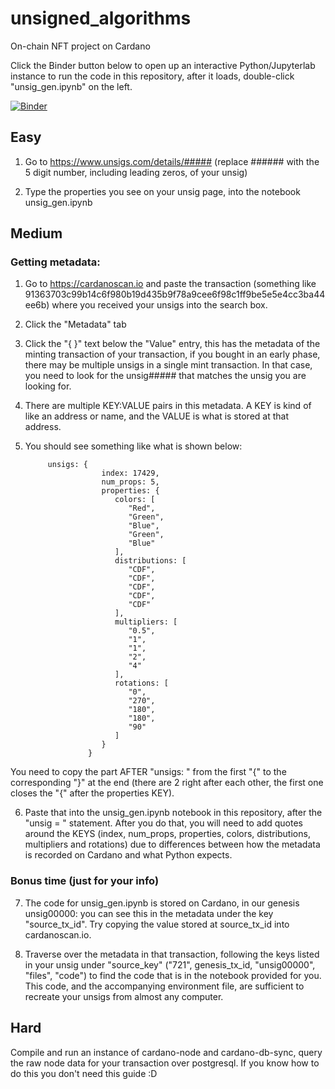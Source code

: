 # unsigned_algorithms
On-chain NFT project on Cardano

Click the Binder button below to open up an interactive Python/Jupyterlab instance to run the code in this repository, after it loads, double-click "unsig_gen.ipynb" on the left.

[![Binder](https://mybinder.org/badge_logo.svg)](https://mybinder.org/v2/gh/alexanderwatanabe/unsigned_algorithms/HEAD?urlpath=lab)

## Easy

1. Go to https://www.unsigs.com/details/##### (replace ###### with the 5 digit number, including leading zeros, of your unsig)

2. Type the properties you see on your unsig page, into the notebook unsig_gen.ipynb

## Medium

### Getting metadata:

1. Go to https://cardanoscan.io and paste the transaction (something like 91363703c99b14c6f980b19d435b9f78a9cee6f98c1ff9be5e5e4cc3ba44ee6b) where you received your unsigs into the search box.

2. Click the "Metadata" tab

3. Click the "{ }" text below the "Value" entry, this has the metadata of the minting transaction of your transaction, if you bought in an early phase, there may be multiple unsigs in a single mint transaction. In that case, you need to look for the unsig##### that matches the unsig you are looking for.

4. There are multiple KEY:VALUE pairs in this metadata. A KEY is kind of like an address or name, and the VALUE is what is stored at that address. 

5. You should see something like what is shown below:

            unsigs: {
                        index: 17429,
                        num_props: 5,
                        properties: {
                           colors: [
                              "Red",
                              "Green",
                              "Blue",
                              "Green",
                              "Blue"
                           ],
                           distributions: [
                              "CDF",
                              "CDF",
                              "CDF",
                              "CDF",
                              "CDF"
                           ],
                           multipliers: [
                              "0.5",
                              "1",
                              "1",
                              "2",
                              "4"
                           ],
                           rotations: [
                              "0",
                              "270",
                              "180",
                              "180",
                              "90"
                           ]
                        }
                     }

You need to copy the part AFTER "unsigs: " from the first "{" to the corresponding "}" at the end (there are 2 right after each other, the first one closes the "{" after the properties KEY).

6. Paste that into the unsig_gen.ipynb notebook in this repository, after the "unsig = " statement. After you do that, you will need to add quotes around the KEYS (index, num_props, properties, colors, distributions, multipliers and rotations) due to differences between how the metadata is recorded on Cardano and what Python expects.

### Bonus time (just for your info)

7. The code for unsig_gen.ipynb is stored on Cardano, in our genesis unsig00000: you can see this in the metadata under the key "source_tx_id". Try copying the value stored at source_tx_id into cardanoscan.io.

8. Traverse over the metadata in that transaction, following the keys listed in your unsig under "source_key" ("721", genesis_tx_id, "unsig00000", "files", "code") to find the code that is in the notebook provided for you. This code, and the accompanying environment file, are sufficient to recreate your unsigs from almost any computer.


## Hard

Compile and run an instance of cardano-node and cardano-db-sync, query the raw node data for your transaction over postgresql. If you know how to do this you don't need this guide :D
